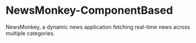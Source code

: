 # NewsMonkey-ComponentBased
NewsMonkey, a dynamic news application fetching real-time news across multiple categories.
